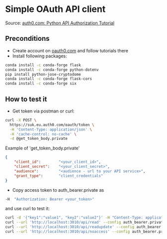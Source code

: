 # Simple OAuth API client

Source: [auth0.com: Python API Authorization Tutorial](https://auth0.com/docs/quickstart/backend/python/01-authorization)

## Preconditions

- Create account on [oauth0.com](https://auth0.com) and follow tutorials there
- Install following packages:

``` bash
conda install -c conda-forge flask
conda install -c conda-forge python-dotenv
pip install python-jose-cryptodome
conda install -c conda-forge flask-cors
conda install -c conda-forge six
```

## How to test it

- Get token via postman or curl:

``` bash
curl -X POST \
  https://suk.eu.auth0.com/oauth/token \
  -H 'Content-Type: application/json' \
  -H 'cache-control: no-cache' \
  -d @get_token_body.private
```

Example of 'get_token_body.private'

``` json
{
    "client_id":        "<your_client_id>",
    "client_secret":    "<your_client_secret>",
    "audience":         "<audience - url to your API service>",
    "grant_type":       "client_credentials"
}
```

- Copy access token to auth_bearer.private as

``` bash
-H  "Authorization: Bearer <your_token>"
```

and use curl to test it:

``` bash
curl -d '{"key1":"value1", "key2":"value2"}' -H "Content-Type: application/json" --url 'http://localhost:3010/api/update' --config auth_bearer.private -X PUT
curl --url 'http://localhost:3010/api/read' --config auth_bearer.private
curl --url 'http://localhost:3010/api/readupdate' --config auth_bearer.private
curl --url 'http://localhost:3010/api/noaccess' --config auth_bearer.private
```
